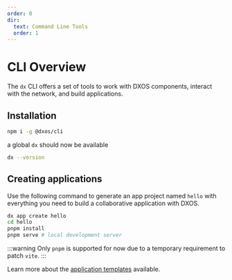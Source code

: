 ```yaml
---
order: 0
dir:
  text: Command Line Tools
  order: 1
---
```


# CLI Overview

The `dx` CLI offers a set of tools to work with DXOS components, interact with the network, and build applications.

## Installation

```bash
npm i -g @dxos/cli
```

a global `dx` should now be available

```bash
dx --version
```

## Creating applications

Use the following command to generate an app project named `hello` with everything you need to build a collaborative application with DXOS.

```bash
dx app create hello
cd hello
pnpm install
pnpm serve # local development server
```

:::warning
Only `pnpm` is supported for now due to a temporary requirement to patch `vite`.
:::

Learn more about the [application templates](./app-templates.md) available.
